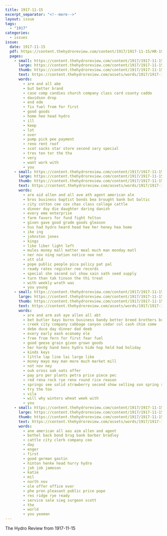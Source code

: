 ```yaml
---
title: 1917-11-15
excerpt_separator: "<!--more-->"
layout: issue
tags:
  - "1917"
categories:
  - issues
issue:
  date: 1917-11-15
  pdf: https://content.thehydroreview.com/content/1917/1917-11-15/HR-1917-11-15.pdf
  pages:
    - small: https://content.thehydroreview.com/content/1917/1917-11-15/small/HR-1917-11-15-01.jpg
      large: https://content.thehydroreview.com/content/1917/1917-11-15/large/HR-1917-11-15-01.jpg
      thumb: https://content.thehydroreview.com/content/1917/1917-11-15/thumbnails/HR-1917-11-15-01.jpg
      text: https://content.thehydroreview.com/assets/words/1917/1917-11-15/HR-1917-11-15-01.txt
      words:
        - are and all abe
        - but better brand
        - case comp candies church company class card county caddo
        - davidson drop
        - end ede
        - fix fuel from for first
        - good goods
        - home hee head hydro
        - ill
        - keep
        - lot
        - over
        - pump pick pee payment
        - reno rent roof
        - scot sacks star store second sary special
        - tres ten tor the tha
        - very
        - want work with
        - you
    - small: https://content.thehydroreview.com/content/1917/1917-11-15/small/HR-1917-11-15-02.jpg
      large: https://content.thehydroreview.com/content/1917/1917-11-15/large/HR-1917-11-15-02.jpg
      thumb: https://content.thehydroreview.com/content/1917/1917-11-15/thumbnails/HR-1917-11-15-02.jpg
      text: https://content.thehydroreview.com/assets/words/1917/1917-11-15/HR-1917-11-15-02.txt
      words:
        - are aid allen and all ave ath agent american ale
        - bros business baptist bonds bea brought bank but baltic
        - city cotton cee cox chas class college cattle
        - dinner duy die daughter daring danish
        - every eme enterprise
        - farm favors for fund fight felton
        - given gave good grade goods gleason
        - hus had hydro heard head hee her heney hea home
        - ike ing
        - johnston jones
        - kings
        - like liber light left
        - mules money mall matter meal much man monday matl
        - ner nov ning nation notice noe not
        - ott old
        - pope public people pica policy pat pal
        - ready rates register ree records
        - special she second sul show sain sath seed supply
        - turn than tak tinson the thi treat
        - with weekly wrath was
        - you young
    - small: https://content.thehydroreview.com/content/1917/1917-11-15/small/HR-1917-11-15-03.jpg
      large: https://content.thehydroreview.com/content/1917/1917-11-15/large/HR-1917-11-15-03.jpg
      thumb: https://content.thehydroreview.com/content/1917/1917-11-15/thumbnails/HR-1917-11-15-03.jpg
      text: https://content.thehydroreview.com/assets/words/1917/1917-11-15/HR-1917-11-15-03.txt
      words:
        - are and arm ash aye allen all abt
        - bet butler bays burns business bandy better breed brothers buy
        - creek city company cabbage canyon cedar col cash chim come
        - debe duce day dinner dad deeb
        - every early eash economy ele
        - free from fern for first fear fuel
        - good geese grain given grown goods
        - her hardy hand hens hydro hide hop held had holiday
        - kinds keys
        - little lap line lai large like
        - money mayo may man more much market mill
        - not nov ney
        - ouk oross oak oats offer
        - pay pro per plants petra price piece pec
        - red rena rock rye reno round rice reason
        - springs see solid strawberry second show selling son spring square sugar sale soon still saturday set sales supply stove saving smiles sacks
        - try the too
        - vila
        - will why winters wheat week with
        - you
    - small: https://content.thehydroreview.com/content/1917/1917-11-15/small/HR-1917-11-15-04.jpg
      large: https://content.thehydroreview.com/content/1917/1917-11-15/large/HR-1917-11-15-04.jpg
      thumb: https://content.thehydroreview.com/content/1917/1917-11-15/thumbnails/HR-1917-11-15-04.jpg
      text: https://content.thehydroreview.com/assets/words/1917/1917-11-15/HR-1917-11-15-04.txt
      words:
        - ane american all aas aim allen and agent
        - bethel back bond brug bank barber bradley
        - cattle city clerk company coo
        - day
        - enger
        - first
        - good german gastin
        - hinton henke head hurry hydro
        - joh job jameson
        - katie
        - mil
        - north nov
        - ole offer office over
        - phe pron pleasant public price pope
        - res ridge rye ready
        - service sale sieg surgeon scott
        - the
        - world
        - you yeoman
---
```


The Hydro Review from 1917-11-15

<!--more-->

